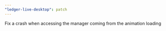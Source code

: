 ```yaml
---
"ledger-live-desktop": patch
---
```


Fix a crash when accessing the manager coming from the animation loading
